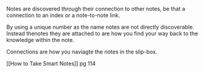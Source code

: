 Notes are discovered through their connection to other notes, be that a connection to an index or a note-to-note link.

By using a unique number as the name notes are not directly discoverable. Instead thenotes they are attached to are how you find your way back to the knowledge within the note.

Connections are how you naviagte the notes in the slip-box.

[[How to Take Smart Notes]] pg 114